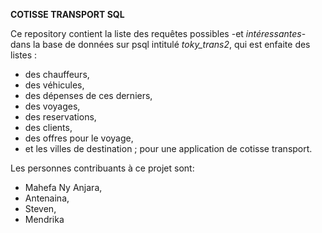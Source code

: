 **COTISSE TRANSPORT SQL**

Ce repository contient la liste des requêtes possibles -et *intéressantes*- dans la base de données sur psql intitulé *toky_trans2*, qui est enfaite des listes :
- des chauffeurs,
- des véhicules,
- des dépenses de ces derniers,
- des voyages,
- des reservations,
- des clients,
- des offres pour le voyage,
- et les villes de destination
; pour une application de cotisse transport.

Les personnes contribuants à ce projet sont: 
- Mahefa Ny Anjara,
- Antenaina,
- Steven,
- Mendrika
